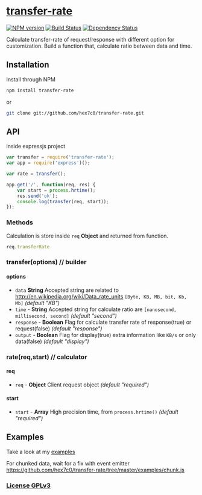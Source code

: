 # [transfer-rate](http://supergiovane.tk/#/transfer-rate)

[![NPM version](https://badge.fury.io/js/transfer-rate.svg)](http://badge.fury.io/js/transfer-rate)
[![Build Status](https://travis-ci.org/hex7c0/transfer-rate.svg?branch=master)](https://travis-ci.org/hex7c0/transfer-rate)
[![Dependency Status](https://david-dm.org/hex7c0/transfer-rate/status.svg)](https://david-dm.org/hex7c0/transfer-rate)

Calculate transfer-rate of request/response with different option for customization.
Build a function that, calculate ratio between data and time.

## Installation

Install through NPM

```bash
npm install transfer-rate
```
or
```bash
git clone git://github.com/hex7c0/transfer-rate.git
```

## API

inside expressjs project
```js
var transfer = require('transfer-rate');
var app = require('express')();

var rate = transfer();

app.get('/', function(req, res) {
    var start = process.hrtime();
    res.send('ok');
    console.log(transfer(req, start));
});
```

### Methods

Calculation is store inside `req` **Object** and returned from function.
```js
req.transferRate
```

### transfer(options) // builder

#### options

 - `data` **String** Accepted string are related to http://en.wikipedia.org/wiki/Data_rate_units `[Byte, KB, MB, bit, Kb, Mb]` *(default "KB")*
 - `time` - **String** Accepted string for calculate ratio are `[nanosecond, millisecond, second]` *(default "second")*
 - `response` - **Boolean** Flag for calculate transfer rate of response(true) or request(false) *(default "response")*
 - `output` - **Boolean** Flag for display(true) extra information like `KB/s` or only data(false) *(default "display")*

### rate(req,start) // calculator

#### req

 - `req` - **Object** Client request object *(default "required")*

#### start

 - `start` - **Array** High precision time, from `process.hrtime()` *(default "required")*

## Examples

Take a look at my [examples](https://github.com/hex7c0/transfer-rate/tree/master/examples)

For chunked data, wait for a fix with event emitter https://github.com/hex7c0/transfer-rate/tree/master/examples/chunk.js

### [License GPLv3](http://opensource.org/licenses/GPL-3.0)
